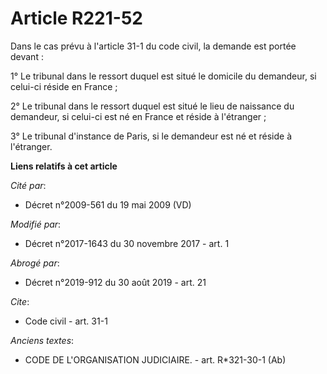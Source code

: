# Article R221-52

Dans le cas prévu à l'article 31-1 du code civil, la demande est portée devant :

1° Le tribunal dans le ressort duquel est situé le domicile du demandeur, si celui-ci réside en France ;

2° Le tribunal dans le ressort duquel est situé le lieu de naissance du demandeur, si celui-ci est né en France et réside à
l'étranger ;

3° Le tribunal d'instance de Paris, si le demandeur est né et réside à l'étranger.

**Liens relatifs à cet article**

_Cité par_:

  - Décret n°2009-561 du 19 mai 2009 (VD)

_Modifié par_:

  - Décret n°2017-1643 du 30 novembre 2017 - art. 1

_Abrogé par_:

  - Décret n°2019-912 du 30 août 2019 - art. 21

_Cite_:

  - Code civil - art. 31-1

_Anciens textes_:

  - CODE DE L'ORGANISATION JUDICIAIRE. - art. R*321-30-1 (Ab)
